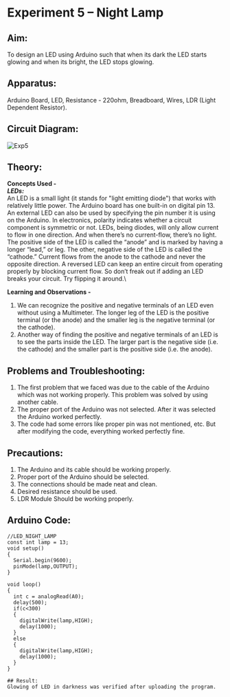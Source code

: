 # Experiment 5 – Night Lamp


## Aim:
To design an LED using Arduino such that when its dark the LED starts glowing and when its bright, the LED stops glowing.

## Apparatus:
Arduino Board, LED, Resistance - 220ohm, Breadboard, Wires, LDR (Light Dependent Resistor).

## Circuit Diagram:
![Exp5](https://user-images.githubusercontent.com/54620652/67162581-d668c800-f382-11e9-8294-3cc9d6273627.png)

## Theory:
**Concepts Used -**\
***LEDs:***\
An LED is a small light (it stands for "light emitting diode") that works with relatively little power. The Arduino board has one built-in on digital pin 13.
An external LED can also be used by specifying the pin number it is using on the Arduino.
In electronics, polarity indicates whether a circuit component is symmetric or not. LEDs, being diodes, will only allow current to flow in one direction. And when there’s no current-flow, there’s no light.
The positive side of the LED is called the “anode” and is marked by having a longer “lead,” or leg. The other, negative side of the LED is called the “cathode.” Current flows from the anode to the cathode and never the opposite direction. A reversed LED can keep an entire circuit from operating properly by blocking current flow. So don’t freak out if adding an LED breaks your circuit. Try flipping it around.\

**Learning and Observations -**
1. We can recognize the positive and negative terminals of an LED even without using a Multimeter. The longer leg of the LED is the positive terminal (or the anode) and the smaller leg is the negative terminal (or the cathode).
2. Another way of finding the positive and negative terminals of an LED is to see the parts inside the LED. The larger part is the negative side (i.e. the cathode) and the smaller part is the positive side (i.e. the anode).

## Problems and Troubleshooting:
1. The first problem that we faced was due to the cable of the Arduino which was not working properly. This problem was solved by using another cable.
2. The proper port of the Arduino was not selected. After it was selected the Arduino worked perfectly.
3. The code had some errors like proper pin was not mentioned, etc. But after modifying the code, everything worked perfectly fine.

## Precautions:
1. The Arduino and its cable should be working properly.
2. Proper port of the Arduino should be selected.
3. The connections should be made neat and clean.
4. Desired resistance should be used.
5. LDR Module Should be working properly.

## Arduino Code:
```
//LED_NIGHT_LAMP
const int lamp = 13;
void setup()
{
  Serial.begin(9600);
  pinMode(lamp,OUTPUT);
}

void loop()
{
  int c = analogRead(A0);
  delay(500);
  if(c<300)
  {
    digitalWrite(lamp,HIGH);
    delay(1000);
  }
  else
  {
    digitalWrite(lamp,HIGH);
    delay(1000);
  }
}

## Result:
Glowing of LED in darkness was verified after uploading the program.
